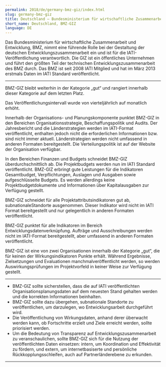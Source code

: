 ```yaml
---
permalink: 2018/de/germany-bmz-giz/index.html
slug: germany-bmz-giz
title: Deutschland – Bundesministerium für wirtschaftliche Zusammenarbeit und Entwicklung - GIZ (BMZ-GIZ)
short_name: Deutschland, BMZ-GIZ
language: DE
---
```


Das Bundesministerium für wirtschaftliche Zusammenarbeit und Entwicklung, BMZ, nimmt eine führende Rolle bei der Gestaltung der deutschen Entwicklungszusammenarbeit ein und ist für die IATI-Veröffentlichung verantwortlich. Die GIZ ist ein öffentliches Unternehmen und führt den größten Teil der technischen Entwicklungszusammenarbeit des BMZ durch. Das BMZ ist seit 2008 IATI Mitglied und hat im März 2013 erstmals Daten im IATI Standard veröffentlicht.

---

BMZ-GIZ bleibt weiterhin in der Kategorie „gut“ und rangiert innerhalb dieser Kategorie auf dem letzten Platz.

Das Veröffentlichungsintervall wurde von vierteljährlich auf monatlich erhöht.

Innerhalb der Organisations- und Planungskomponente punktet BMZ-GIZ in den Bereichen Organisationsstrategie, Beschaffungspolitik und Audits. Der Jahresbericht und die Länderstrategien werden im IATI-Format veröffentlicht, enthalten jedoch nicht die erforderlichen Informationen bzw. sind nicht immer aktuell. Länderstrategien werden nicht umfassend in anderen Formaten bereitgestellt. Die Verteilungspolitik ist auf der Website der Organisation verfügbar.

In den Bereichen Finanzen und Budgets schneidet BMZ-GIZ überdurchschnittlich ab. Die Projektbudgets werden nun im IATI Standard veröffentlicht. BMZ-GIZ erbringt gute Leistungen für die Indikatoren Gesamtbudget, Verpflichtungen, Auslagen und Ausgaben sowie aufgeschlüsselte Budgets. Es werden allerdings keine Projektbudgetdokumente und Informationen über Kapitalausgaben zur Verfügung gestellt.

BMZ-GIZ schneidet für alle Projektattributsindikatoren gut ab, subnationaleStandorte ausgenommen. Dieser Indikator wird nicht im IATI Format bereitgestellt und nur gelegentlich in anderen Formaten veröffentlicht.

BMZ-GIZ punktet für alle Indikatoren im Bereich Entwicklungsdatenverknüpfung. Aufträge und Ausschreibungen werden nicht im IATI-Format bereitgestellt, aber umfassend in anderen Formaten veröffentlicht.

BMZ-GIZ ist eine von zwei Organisationen innerhalb der Kategorie „gut“, die für keinen der Wirkungsindikatoren Punkte erhält. Während Ergebnisse, Zielsetzungen und Evaluationen manchmalveröffentlicht werden, so werden Auswirkungsprüfungen im Projektvorfeld in keiner Weise zur Verfügung gestellt.

---

 * BMZ-GIZ sollte sicherstellen, dass die auf IATI veröffentlichten Organisationsplanungsdaten auf dem neuesten Stand gehalten werden und die korrekten Informationen beinhalten.
 * BMZ-GIZ sollte dazu übergehen, subnationale Standorte zu veröffentlichen, um darzulegen, wo Entwicklungsarbeit durchgeführt wird.
 * Die Veröffentlichung von Wirkungsdaten, anhand derer überwacht werden kann, ob Fortschritte erzielt und Ziele erreicht werden, sollte priorisiert werden.
 * Um die Bedeutung von Transparenz auf Entwicklungszusammenarbeit zu veranschaulichen, sollte BMZ-GIZ sich für die Nutzung der veröffentlichten Daten einsetzen: intern, um Koordination und Effektivität zu fördern, und extern, um internetbasiserte und persönliche Rückkopplungsschleifen, auch auf Partnerländerebene zu erkunden.

---
